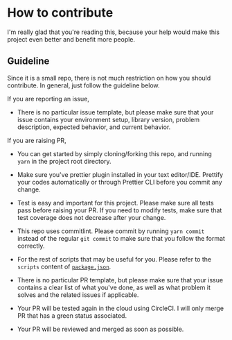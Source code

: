 # How to contribute

I'm really glad that you're reading this, because your help would make this project even better and benefit more people.

## Guideline

Since it is a small repo, there is not much restriction on how you should contribute. In general, just follow the guideline below.

If you are reporting an issue,

- There is no particular issue template, but please make sure that your issue contains your environment setup, library version, problem description, expected behavior, and current behavior.

If you are raising PR,

- You can get started by simply cloning/forking this repo, and running `yarn` in the project root directory.

- Make sure you've prettier plugin installed in your text editor/IDE. Prettify your codes automatically or through Prettier CLI before you commit any change.

- Test is easy and important for this project. Please make sure all tests pass before raising your PR. If you need to modify tests, make sure that test coverage does not decrease after your change.

- This repo uses commitlint. Please commit by running `yarn commit` instead of the regular `git commit` to make sure that you follow the format correctly.

- For the rest of scripts that may be useful for you. Please refer to the `scripts` content of [`package.json`](https://github.com/billykwok/seihon/blob/master/package.json).

- There is no particular PR template, but please make sure that your issue contains a clear list of what you've done, as well as what problem it solves and the related issues if applicable.

- Your PR will be tested again in the cloud using CircleCI. I will only merge PR that has a green status associated.

- Your PR will be reviewed and merged as soon as possible.
